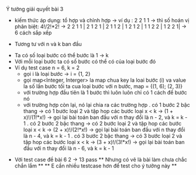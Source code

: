 Ý tưởng giải quyết bài 3 

* kiếm thức áp dụng: tổ hợp và chỉnh hợp
  -> ví dụ : 2 2 1 1 -> thì số hoán vị phân biệt: 4!/2!*2! -> 2 2 1 1 | 2 1 2 1 | 2 1 1 2 | 1 2 1 2 | 1 1 2 2 | 1 2 2 1| -> 6 cách sắp xếp

* Tương tư với n và k ban đầu 
+ Ta có số loại bước có thể bước là 1 -> k 
+ Với mỗi loại bước ta có số bước có thể có của loại bước đó
+ Ví dụ test case n = 6, k = 2
  - gọi i là loại bước -> i = {1, 2}
  - gọi map<Integer, Interger> la map chua key la loai bước (i) va value la số lần bước tối ta cua loại bước với n bước, map = {(1, 6); (2, 3)}
  - với trường hợp đầu tiên là 1 bước thì luôn luôn chỉ có 1 cách để bước nó
  - với trường hợp còn lại, nó lại chia ra các trường hợp
    . có 1 bước 2 bậc thang -> có 1 bước loại 2 và tập hop các bước loại x < k -> (1 + x)!/(1!*x!) -> gọi lại bài toán ban đầu với n thay đổi là n - 2, và k = k - 1
    . có 2 bước 2 bậc thang -> có 2 bước loại 2 và tập hop các bước loại x < k -> (2 + x)!/(2!*x!) -> gọi lại bài toán ban đầu với n thay đổi là n - 4, và k = k - 1
    . có 3 bước 2 bậc thang -> có 3 bước loại 2 và tập hop các bước loại x < k -> (3 + x)!/(3!*x!) -> gọi lại bài toán ban đầu với n thay đổi là n - 6, và k = k - 1

* Với test case đề bài 6 2 -> 13 pass
** Nhưng có vẽ là bài làm chưa chắc chắn lắm **
** E cần nhiều testcase hơn để test cho ý tưởng này **
